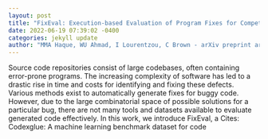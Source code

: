 ```yaml
--- 
layout: post 
title: "FixEval: Execution-based Evaluation of Program Fixes for Competitive Programming Problems" 
date: 2022-06-19 07:39:02 -0400 
categories: jekyll update 
author: "MMA Haque, WU Ahmad, I Lourentzou, C Brown - arXiv preprint arXiv:2206.07796, 2022" 
--- 
```

Source code repositories consist of large codebases, often containing error-prone programs. The increasing complexity of software has led to a drastic rise in time and costs for identifying and fixing these defects. Various methods exist to automatically generate fixes for buggy code. However, due to the large combinatorial space of possible solutions for a particular bug, there are not many tools and datasets available to evaluate generated code effectively. In this work, we introduce FixEval, a Cites: Codexglue: A machine learning benchmark dataset for code